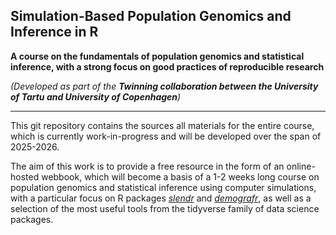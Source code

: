 ## Simulation-Based Population Genomics and Inference in R

**A course on the fundamentals of population genomics and statistical inference,
with a strong focus on good practices of reproducible research**

_(Developed as part of the **Twinning collaboration between the University
of Tartu and University of Copenhagen**)_

------------------------------------------------------------------------

This git repository contains the sources all materials for the entire course,
which is currently work-in-progress and will be developed over the span of
2025-2026.

The aim of this work is to provide a free resource in the form of an
online-hosted webbook, which will become a basis of a 1-2 weeks long course
on population genomics and statistical inference using computer simulations,
with a particular focus on R packages
[_slendr_](https://github.com/bodkan/demografr) and [_demografr_](https://github.com/bodkan/demografr), as well as a selection of
the most useful tools from the tidyverse family of data science packages.
